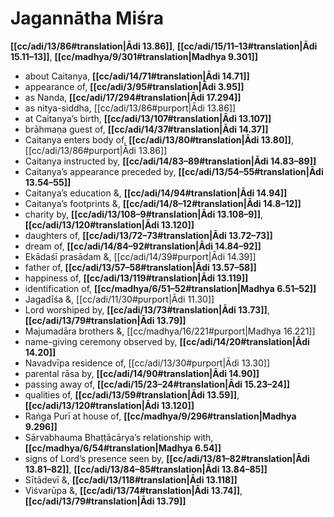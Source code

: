 # Jagannātha Miśra

**[[cc/adi/13/86#translation|Ādi 13.86]]**, **[[cc/adi/15/11–13#translation|Ādi 15.11–13]]**, **[[cc/madhya/9/301#translation|Madhya 9.301]]**

* about Caitanya, **[[cc/adi/14/71#translation|Ādi 14.71]]**
* appearance of, **[[cc/adi/3/95#translation|Ādi 3.95]]**
* as Nanda, **[[cc/adi/17/294#translation|Ādi 17.294]]**
* as nitya-siddha, [[cc/adi/13/86#purport|Ādi 13.86]]
* at Caitanya’s birth, **[[cc/adi/13/107#translation|Ādi 13.107]]**
* brāhmaṇa guest of, **[[cc/adi/14/37#translation|Ādi 14.37]]**
* Caitanya enters body of, **[[cc/adi/13/80#translation|Ādi 13.80]]**, [[cc/adi/13/86#purport|Ādi 13.86]]
* Caitanya instructed by, **[[cc/adi/14/83–89#translation|Ādi 14.83–89]]**
* Caitanya’s appearance preceded by, **[[cc/adi/13/54–55#translation|Ādi 13.54–55]]**
* Caitanya’s education &, **[[cc/adi/14/94#translation|Ādi 14.94]]**
* Caitanya’s footprints &, **[[cc/adi/14/8–12#translation|Ādi 14.8–12]]**
* charity by, **[[cc/adi/13/108–9#translation|Ādi 13.108–9]]**, **[[cc/adi/13/120#translation|Ādi 13.120]]**
* daughters of, **[[cc/adi/13/72–73#translation|Ādi 13.72–73]]**
* dream of, **[[cc/adi/14/84–92#translation|Ādi 14.84–92]]**
* Ekādaśī prasādam &, [[cc/adi/14/39#purport|Ādi 14.39]]
* father of, **[[cc/adi/13/57–58#translation|Ādi 13.57–58]]**
* happiness of, **[[cc/adi/13/119#translation|Ādi 13.119]]**
* identification of, **[[cc/madhya/6/51–52#translation|Madhya 6.51–52]]**
* Jagadīśa &, [[cc/adi/11/30#purport|Ādi 11.30]]
* Lord worshiped by, **[[cc/adi/13/73#translation|Ādi 13.73]]**, **[[cc/adi/13/79#translation|Ādi 13.79]]**
* Majumadāra brothers &, [[cc/madhya/16/221#purport|Madhya 16.221]]
* name-giving ceremony observed by, **[[cc/adi/14/20#translation|Ādi 14.20]]**
* Navadvīpa residence of, [[cc/adi/13/30#purport|Ādi 13.30]]
* parental rāsa by, **[[cc/adi/14/90#translation|Ādi 14.90]]**
* passing away of, **[[cc/adi/15/23–24#translation|Ādi 15.23–24]]**
* qualities of, **[[cc/adi/13/59#translation|Ādi 13.59]]**, **[[cc/adi/13/120#translation|Ādi 13.120]]**
* Raṅga Purī at house of, **[[cc/madhya/9/296#translation|Madhya 9.296]]**
* Sārvabhauma Bhaṭṭācārya’s relationship with, **[[cc/madhya/6/54#translation|Madhya 6.54]]**
* signs of Lord’s presence seen by, **[[cc/adi/13/81–82#translation|Ādi 13.81–82]]**, **[[cc/adi/13/84–85#translation|Ādi 13.84–85]]**
* Sītādevī &, **[[cc/adi/13/118#translation|Ādi 13.118]]**
* Viśvarūpa &, **[[cc/adi/13/74#translation|Ādi 13.74]]**, **[[cc/adi/13/79#translation|Ādi 13.79]]**
